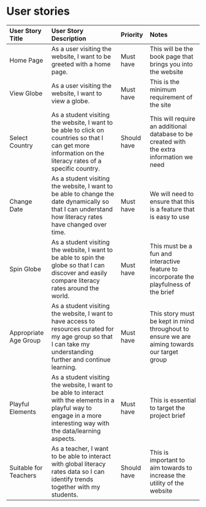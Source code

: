 # User stories

| User Story Title | User Story Description | Priority | Notes|
| :--- | :--- | :--- | :---|
| Home Page | As a user visiting the website, I want to be greeted with a home page. | Must have | This will be the book page that brings you into the website |
| View Globe | As a user visiting the website, I want to view a globe. | Must have | This is the minimum requirement of the site |
| Select Country | As a student visiting the website, I want to be able to click on countries so that I can get more information on the literacy rates of a specific country. | Should have | This will require an additional database to be created with the extra information we need |
| Change Date | As a student visiting the website, I want to be able to change the date dynamically so that I can understand how literacy rates have changed over time. | Must have | We will need to ensure that this is a feature that is easy to use |
| Spin Globe | As a student visiting the website, I want to be able to spin the globe so that I can discover and easily compare literacy rates around the world. | Must have | This must be a fun and interactive feature to incorporate the playfulness of the brief |
| Appropriate Age Group | As a student visiting the website, I want to have access to resources curated for my age group so that I can take my understanding further and continue learning. | Must have | This story must be kept in mind throughout to ensure we are aiming towards our target group |
| Playful Elements | As a student visiting the website, I want to be able to interact with the elements in a playful way to engage in a more interesting way with the data/learning aspects. | Must have | This is essential to target the project brief |
| Suitable for Teachers | As a teacher, I want to be able to interact with global literacy rates data so I can identify trends together with my students. | Should have | This is important to aim towards to increase the utility of the website |
